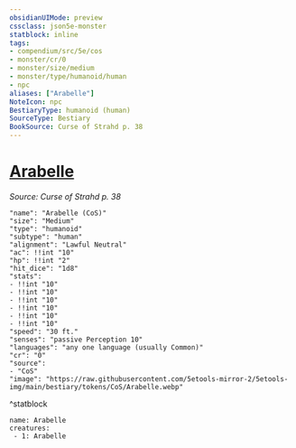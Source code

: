 ```yaml
---
obsidianUIMode: preview
cssclass: json5e-monster
statblock: inline
tags:
- compendium/src/5e/cos
- monster/cr/0
- monster/size/medium
- monster/type/humanoid/human
- npc
aliases: ["Arabelle"]
NoteIcon: npc
BestiaryType: humanoid (human)
SourceType: Bestiary
BookSource: Curse of Strahd p. 38
---
```

# [Arabelle](2-Mechanics/CLI/bestiary/npc/arabelle-cos.md)
*Source: Curse of Strahd p. 38*  

```statblock
"name": "Arabelle (CoS)"
"size": "Medium"
"type": "humanoid"
"subtype": "human"
"alignment": "Lawful Neutral"
"ac": !!int "10"
"hp": !!int "2"
"hit_dice": "1d8"
"stats":
- !!int "10"
- !!int "10"
- !!int "10"
- !!int "10"
- !!int "10"
- !!int "10"
"speed": "30 ft."
"senses": "passive Perception 10"
"languages": "any one language (usually Common)"
"cr": "0"
"source":
- "CoS"
"image": "https://raw.githubusercontent.com/5etools-mirror-2/5etools-img/main/bestiary/tokens/CoS/Arabelle.webp"
```
^statblock

```encounter-table
name: Arabelle
creatures:
 - 1: Arabelle
```